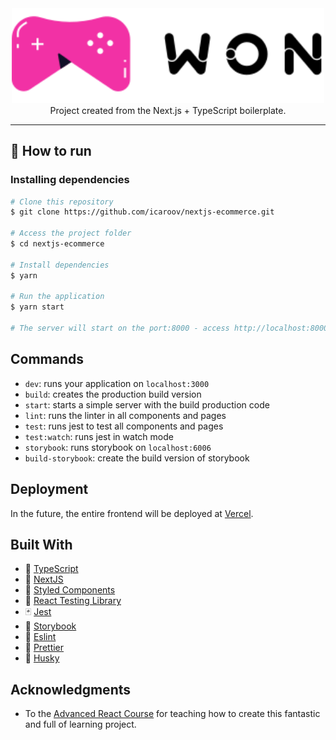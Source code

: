 <div align="center">
  <img src="public/assets/img/logo.svg" width="500px" alt="won games">
Project created from the Next.js + TypeScript boilerplate.
</div>

<hr>

## 🚀 How to run

### Installing dependencies

```bash
# Clone this repository
$ git clone https://github.com/icaroov/nextjs-ecommerce.git

# Access the project folder
$ cd nextjs-ecommerce

# Install dependencies
$ yarn

# Run the application
$ yarn start

# The server will start on the port:8000 - access http://localhost:8000
```

## Commands

- `dev`: runs your application on `localhost:3000`
- `build`: creates the production build version
- `start`: starts a simple server with the build production code
- `lint`: runs the linter in all components and pages
- `test`: runs jest to test all components and pages
- `test:watch`: runs jest in watch mode
- `storybook`: runs storybook on `localhost:6006`
- `build-storybook`: create the build version of storybook

## Deployment

In the future, the entire frontend will be deployed at [Vercel](https://vercel.com/).

## Built With

- 💙 [TypeScript](https://www.typescriptlang.org/)
- 🏴 [NextJS](https://nextjs.org/)
- 💅 [Styled Components](https://styled-components.com/)
- 🐐 [React Testing Library](https://testing-library.com/docs/react-testing-library/intro)
- 🃏  [Jest](https://jestjs.io/)
- 📔 [Storybook](https://storybook.js.org/)
- 📏 [Eslint](https://eslint.org/)
- 💖 [Prettier](https://prettier.io/)
- 🐶 [Husky](https://github.com/typicode/husky)

## Acknowledgments

* To the [Advanced React Course](https://www.udemy.com/course/react-avancado/) for teaching how to create this fantastic and full of learning project.

